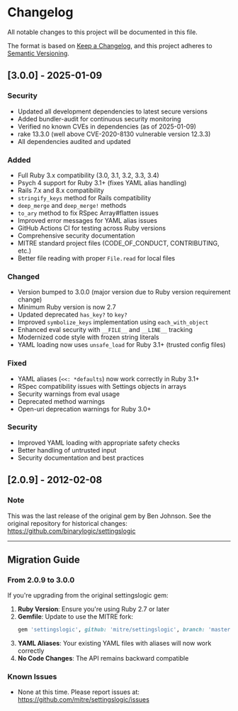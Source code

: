 # Changelog

All notable changes to this project will be documented in this file.

The format is based on [Keep a Changelog](https://keepachangelog.com/en/1.0.0/),
and this project adheres to [Semantic Versioning](https://semver.org/spec/v2.0.0.html).

## [3.0.0] - 2025-01-09

### Security
- Updated all development dependencies to latest secure versions
- Added bundler-audit for continuous security monitoring
- Verified no known CVEs in dependencies (as of 2025-01-09)
- rake 13.3.0 (well above CVE-2020-8130 vulnerable version 12.3.3)
- All dependencies audited and updated

### Added
- Full Ruby 3.x compatibility (3.0, 3.1, 3.2, 3.3, 3.4)
- Psych 4 support for Ruby 3.1+ (fixes YAML alias handling)
- Rails 7.x and 8.x compatibility
- `stringify_keys` method for Rails compatibility
- `deep_merge` and `deep_merge!` methods
- `to_ary` method to fix RSpec Array#flatten issues
- Improved error messages for YAML alias issues
- GitHub Actions CI for testing across Ruby versions
- Comprehensive security documentation
- MITRE standard project files (CODE_OF_CONDUCT, CONTRIBUTING, etc.)
- Better file reading with proper `File.read` for local files

### Changed
- Version bumped to 3.0.0 (major version due to Ruby version requirement change)
- Minimum Ruby version is now 2.7
- Updated deprecated `has_key?` to `key?`
- Improved `symbolize_keys` implementation using `each_with_object`
- Enhanced eval security with `__FILE__` and `__LINE__` tracking
- Modernized code style with frozen string literals
- YAML loading now uses `unsafe_load` for Ruby 3.1+ (trusted config files)

### Fixed
- YAML aliases (`<<: *defaults`) now work correctly in Ruby 3.1+
- RSpec compatibility issues with Settings objects in arrays
- Security warnings from eval usage
- Deprecated method warnings
- Open-uri deprecation warnings for Ruby 3.0+

### Security
- Improved YAML loading with appropriate safety checks
- Better handling of untrusted input
- Security documentation and best practices

## [2.0.9] - 2012-02-08

### Note
This was the last release of the original gem by Ben Johnson. See the original repository for historical changes: https://github.com/binarylogic/settingslogic

---

## Migration Guide

### From 2.0.9 to 3.0.0

If you're upgrading from the original settingslogic gem:

1. **Ruby Version**: Ensure you're using Ruby 2.7 or later
2. **Gemfile**: Update to use the MITRE fork:
   ```ruby
   gem 'settingslogic', github: 'mitre/settingslogic', branch: 'master'
   ```
3. **YAML Aliases**: Your existing YAML files with aliases will now work correctly
4. **No Code Changes**: The API remains backward compatible

### Known Issues

- None at this time. Please report issues at: https://github.com/mitre/settingslogic/issues